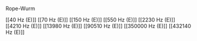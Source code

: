 Rope-Wurm

[[40 Hz (E)]]
[[70 Hz (E)]]
[[150 Hz (E)]]
[[550 Hz (E)]]
[[2230 Hz (E)]]
[[4210 Hz (E)]]
[[13980 Hz (E)]]
[[90510 Hz (E)]]
[[350000 Hz (E)]]
[[432140 Hz (E)]]